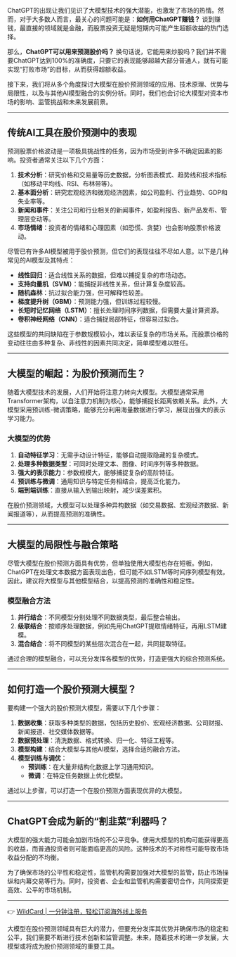 ChatGPT的出现让我们见识了大模型技术的强大潜能，也激发了市场的热情。然而，对于大多数人而言，最关心的问题可能是：**如何用ChatGPT赚钱？** 谈到赚钱，最直接的领域就是金融，而股票投资无疑是短期内可能产生超额收益的热门选择。

那么，**ChatGPT可以用来预测股价吗？** 换句话说，它能用来炒股吗？我们并不需要ChatGPT达到100%的准确度，只要它的表现能够超越大部分普通人，就有可能实现“打败市场”的目标，从而获得超额收益。

接下来，我们将从多个角度探讨大模型在股价预测领域的应用、技术原理、优势与局限性，以及与其他AI模型融合的实例分析。同时，我们也会讨论大模型对资本市场的影响、监管挑战和未来发展前景。

---

## 传统AI工具在股价预测中的表现

预测股票价格波动是一项极具挑战性的任务，因为市场受到许多不确定因素的影响。投资者通常关注以下几个方面：

1. **技术分析**：研究价格和交易量等历史数据，分析图表模式、趋势线和技术指标（如移动平均线、RSI、布林带等）。
2. **基本面分析**：研究宏观经济和微观经济因素，如公司盈利、行业趋势、GDP和失业率等。
3. **新闻和事件**：关注公司和行业相关的新闻事件，如盈利报告、新产品发布、管理层变动等。
4. **市场情绪**：投资者的情绪和心理因素（如恐慌、贪婪）也会影响股票价格波动。

尽管已有许多AI模型被用于股价预测，但它们的表现往往不尽如人意。以下是几种常见的AI模型及其特点：

- **线性回归**：适合线性关系的数据，但难以捕捉复杂的市场动态。
- **支持向量机（SVM）**：能捕捉非线性关系，但计算复杂度较高。
- **随机森林**：抗过拟合能力强，但可解释性较差。
- **梯度提升树（GBM）**：预测能力强，但训练过程较慢。
- **长短时记忆网络（LSTM）**：擅长处理时间序列数据，但需要大量计算资源。
- **卷积神经网络（CNN）**：适合捕捉局部特征，但容易过拟合。

这些模型的共同缺陷在于参数规模较小，难以表征复杂的市场关系。而股票价格的变动往往由多种复杂、非线性的因素共同决定，简单模型难以胜任。

---

## 大模型的崛起：为股价预测而生？

随着大模型技术的发展，人们开始将注意力转向大模型。大模型通常采用Transformer架构，以自注意力机制为核心，能够捕捉长距离依赖关系。此外，大模型采用预训练-微调策略，能够充分利用海量数据进行学习，展现出强大的表示学习能力。

### 大模型的优势

1. **自动特征学习**：无需手动设计特征，能够自动提取隐藏的复杂模式。
2. **处理多种数据类型**：可同时处理文本、图像、时间序列等多种数据。
3. **强大的表示能力**：参数规模大，能够捕捉复杂的高阶特征。
4. **预训练与微调**：通用知识与特定任务相结合，提高泛化能力。
5. **端到端训练**：直接从输入到输出映射，减少误差累积。

在股价预测领域，大模型可以处理多种异构数据（如交易数据、宏观经济数据、新闻报道等），从而提高预测的准确性。

---

## 大模型的局限性与融合策略

尽管大模型在股价预测方面具有优势，但单独使用大模型也存在短板。例如，ChatGPT在处理文本数据方面表现出色，但可能不如LSTM等时间序列模型有效。因此，建议将大模型与其他模型结合，以提高预测的准确性和稳定性。

### 模型融合方法

1. **并行结合**：不同模型分别处理不同数据类型，最后整合输出。
2. **级联结合**：按顺序处理数据，例如先用ChatGPT提取情绪特征，再用LSTM建模。
3. **混合结合**：将不同模型的某些层次混合在一起，共同提取特征。

通过合理的模型融合，可以充分发挥各模型的优势，打造更强大的综合预测系统。

---

## 如何打造一个股价预测大模型？

要构建一个强大的股价预测大模型，需要以下几个步骤：

1. **数据收集**：获取多种类型的数据，包括历史股价、宏观经济数据、公司财报、新闻报道、社交媒体数据等。
2. **数据预处理**：清洗数据、格式转换、归一化、特征工程等。
3. **模型构建**：结合大模型与其他AI模型，选择合适的融合方法。
4. **模型训练与调优**：
   - **预训练**：在大量非结构化数据上学习通用知识。
   - **微调**：在特定任务数据上优化模型。

通过以上步骤，可以打造一个在股价预测方面表现优异的大模型。

---

## ChatGPT会成为新的“割韭菜”利器吗？

大模型的强大能力可能会加剧市场的不公平竞争。使用大模型的机构可能获得更高的收益，而普通投资者则可能面临更高的风险。这种技术的不对称性可能导致市场收益分配的不均衡。

为了确保市场的公平性和稳定性，监管机构需要加强对大模型的监管，防止市场操纵和内幕交易等行为。同时，投资者、企业和监管机构需要密切合作，共同探索更高效、公平的市场机制。

---

👉 [WildCard | 一分钟注册，轻松订阅海外线上服务](https://bit.ly/bewildcard)

大模型在股价预测领域具有巨大的潜力，但要充分发挥其优势并确保市场的稳定和公平，我们需要不断进行技术创新和监管调整。未来，随着技术的进一步发展，大模型或将成为股价预测领域的重要工具。